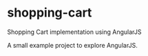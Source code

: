 # shopping-cart
Shopping Cart implementation using AngularJS

A small example project to explore AngularJS.
